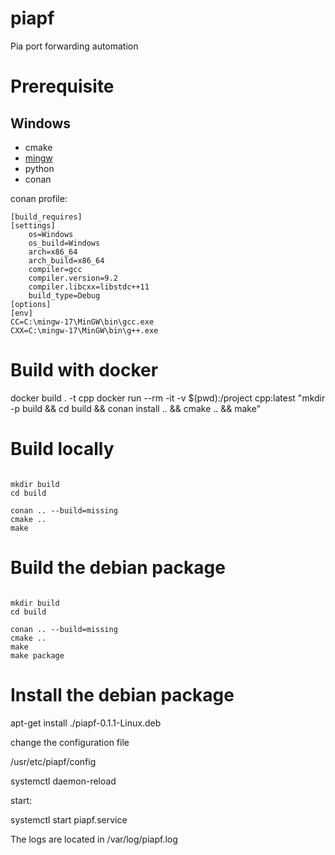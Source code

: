 # piapf
Pia port forwarding automation

# Prerequisite

## Windows
* cmake
* [mingw](https://nuwen.net/mingw.html)
* python
* conan

conan profile:
```
[build_requires]
[settings]
    os=Windows
    os_build=Windows
    arch=x86_64
    arch_build=x86_64
    compiler=gcc
    compiler.version=9.2
    compiler.libcxx=libstdc++11
    build_type=Debug
[options]
[env]
CC=C:\mingw-17\MinGW\bin\gcc.exe
CXX=C:\mingw-17\MinGW\bin\g++.exe

```


# Build with docker

docker build . -t cpp
docker run --rm -it -v $(pwd):/project cpp:latest "mkdir -p build && cd build && conan install .. && cmake .. && make"


# Build locally

```

mkdir build
cd build

conan .. --build=missing
cmake ..
make
```


# Build the debian package 

```

mkdir build
cd build

conan .. --build=missing
cmake ..
make
make package
```


# Install the debian package 

apt-get install ./piapf-0.1.1-Linux.deb


change the configuration file 

/usr/etc/piapf/config

systemctl daemon-reload

start: 

systemctl start piapf.service

The logs are located in  /var/log/piapf.log

